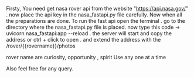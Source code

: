 Firsty, You need get nasa rover api from the website "https://api.nasa.gov/" . 
now place the api key in the nasa_fastapi.py file carefully.
Now when all the preparations are done.
To run the fast api
open the terminal .
go to the directory where the nasa_fastapi.py file is placed.
now type this code -> uvicorn nasa_fastapi:app --reload .
the server will start and copy the address or ctrl + click to open .
and extend the address with the /rover/{{rovername}}/photos

rover name are curiosity, opportunity , spirit 
Use any one at a time 

Also feel free for any query.
